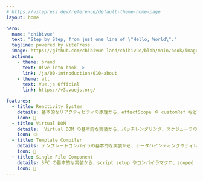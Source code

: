 ```yaml
---
# https://vitepress.dev/reference/default-theme-home-page
layout: home

hero:
  name: "chibivue"
  text: "Step by Step, from just one line of \"Hello, World\"."
  tagline: powered by VitePress
  image: https://github.com/chibivue-land/chibivue/blob/main/book/images/logo/logo.png?raw=true
  actions:
    - theme: brand
      text: Dive into book ->
      link: /ja/00-introduction/010-about
    - theme: alt
      text: Vue.js Official
      link: https://v3.vuejs.org/

features:
  - title: Reactivity System
    details: 基本的なリアクティビティの原理から、effectScope や customRef などの応用的な API の実装まで幅広く行います。
    icon: 🔆
  - title: Virtual DOM
    details:  Virtual DOM の基本的な実装から、パッチレンダリング、スケジューラの実装まで幅広く行います。
    icon: ⛅
  - title: Template Compiler
    details: テンプレートコンパイラの基本的な実装から、データバインディングやディレクティブの実装まで幅広く行います。
    icon: 🔁
  - title: Single File Component
    details: SFC の基本的な実装から、script setup やコンパイラマクロ、scoped css の実装まで幅広く行います。
    icon: 🎁
---
```

